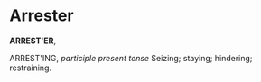 # Arrester

**ARREST'ER**,

ARREST'ING, _participle present tense_ Seizing; staying; hindering; restraining.